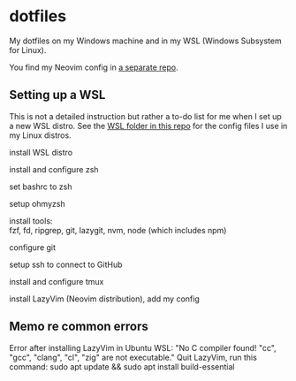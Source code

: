 # dotfiles

My dotfiles on my Windows machine and in my WSL (Windows Subsystem for Linux).

You find my Neovim config in [a separate repo](https://github.com/chrisgleitze/neovim-config).

## Setting up a WSL

This is not a detailed instruction but rather a to-do list for me when I set up a new WSL distro. See the [WSL folder in this repo](/WSL) for the config files I use in my Linux distros.

install WSL distro

install and configure zsh

set bashrc to zsh

setup ohmyzsh

install tools:\
fzf, fd, ripgrep, git, lazygit, nvm, node (which includes npm)

configure git

setup ssh to connect to GitHub

install and configure tmux

install LazyVim (Neovim distribution), add my config

## Memo re common errors

Error after installing LazyVim in Ubuntu WSL:
"No C compiler found! "cc", "gcc", "clang", "cl", "zig" are not executable."
Quit LazyVim, run this command:
sudo apt update && sudo apt install build-essential
